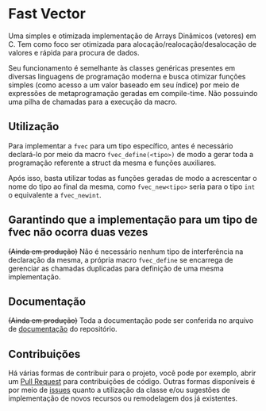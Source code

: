 # Fast Vector

Uma simples e otimizada implementação de Arrays Dinâmicos (vetores) em C. Tem como foco ser otimizada para alocação/realocação/desalocação de valores e rápida para procura de dados.

Seu funcionamento é semelhante às classes genéricas presentes em diversas linguagens de programação moderna e busca otimizar funções simples (como acesso a um valor baseado em seu índice) por meio de expressões de metaprogramação geradas em compile-time. Não possuindo uma pilha de chamadas para a execução da macro.

## Utilização

Para implementar a `fvec` para um tipo específico, antes é necessário declará-lo por meio da macro `fvec_define(<tipo>)` de modo a gerar toda a programação referente a struct da mesma e funções auxiliares.

Após isso, basta utilizar todas as funções geradas de modo a acrescentar o nome do tipo ao final da mesma, como `fvec_new<tipo>` seria para o tipo `int` o equivalente a `fvec_newint`.

## Garantindo que a implementação para um tipo de fvec não ocorra duas vezes

~~(Ainda em produção)~~ Não é necessário nenhum tipo de interferência na declaração da mesma, a própria macro `fvec_define` se encarrega de gerenciar as chamadas duplicadas para definição de uma mesma implementação.

## Documentação

~~(Ainda em produção)~~ Toda a documentação pode ser conferida no arquivo de [documentação](../blob/master/doc.md) do repositório.

## Contribuições

Há várias formas de contribuir para o projeto, você pode por exemplo, abrir um [Pull Request](https://github.com/Defmc/fvec/pulls) para contribuições de código. Outras formas disponíveis é por meio de [issues](https://github.com/Defmc/fvec/issues) quanto a utilização da classe e/ou sugestões de implementação de novos recursos ou remodelagem dos já existentes.
